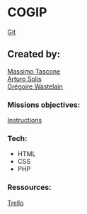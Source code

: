 # COGIP

[Git](https://github.com/MassimoTascone/COGIP)<br/>

## Created by:

[Massimo Tascone](https://github.com/MassimoTascone/)<br/>
[Arturo Solis](https://github.com/artedsolis)<br/>
[Grégoire Wastelain](https://github.com/gwastelain)<br/>

### Missions objectives:

[Instructions](https://github.com/becodeorg/BXL-Johnson-4.14/tree/master/06-PHP/cogip)<br/>

### Tech:

- HTML
- CSS
- PHP

### Ressources:

[Trello](https://trello.com/b/Nsj0hKhl/cogip-app)<br/>
